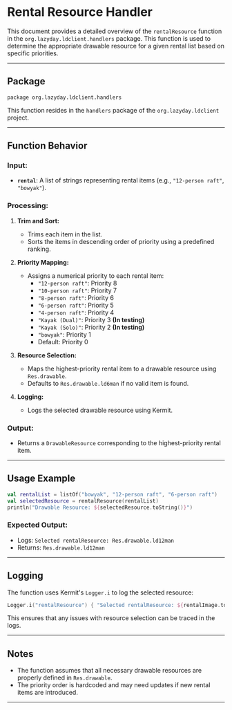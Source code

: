 # Rental Resource Handler

This document provides a detailed overview of the `rentalResource` function in the `org.lazyday.ldclient.handlers` package. This function is used to determine the appropriate drawable resource for a given rental list based on specific priorities.

---

## Package

`package org.lazyday.ldclient.handlers`

This function resides in the `handlers` package of the `org.lazyday.ldclient` project.

---

## Function Behavior

### Input:
- **`rental`**: A list of strings representing rental items (e.g., `"12-person raft"`, `"bowyak"`).

### Processing:
1. **Trim and Sort:**
   - Trims each item in the list.
   - Sorts the items in descending order of priority using a predefined ranking.

2. **Priority Mapping:**
   - Assigns a numerical priority to each rental item:
     - `"12-person raft"`: Priority 8
     - `"10-person raft"`: Priority 7
     - `"8-person raft"`: Priority 6
     - `"6-person raft"`: Priority 5
     - `"4-person raft"`: Priority 4
     - `"Kayak (Dual)"`: Priority 3 **(In testing)**
     - `"Kayak (Solo)"`: Priority 2 **(In testing)**
     - `"bowyak"`: Priority 1
     - Default: Priority 0

3. **Resource Selection:**
   - Maps the highest-priority rental item to a drawable resource using `Res.drawable`.
   - Defaults to `Res.drawable.ld6man` if no valid item is found.

4. **Logging:**
   - Logs the selected drawable resource using Kermit.

### Output:
- Returns a `DrawableResource` corresponding to the highest-priority rental item.

---

## Usage Example

```kotlin
val rentalList = listOf("bowyak", "12-person raft", "6-person raft")
val selectedResource = rentalResource(rentalList)
println("Drawable Resource: ${selectedResource.toString()}")
```

### Expected Output:
- Logs: `Selected rentalResource: Res.drawable.ld12man`
- Returns: `Res.drawable.ld12man`

---

## Logging

The function uses Kermit's `Logger.i` to log the selected resource:

```kotlin
Logger.i("rentalResource") { "Selected rentalResource: ${rentalImage.toString()}" }
```

This ensures that any issues with resource selection can be traced in the logs.

---

## Notes

- The function assumes that all necessary drawable resources are properly defined in `Res.drawable`.
- The priority order is hardcoded and may need updates if new rental items are introduced.

---

